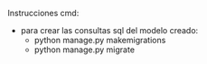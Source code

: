 Instrucciones cmd:
- para crear las consultas sql del modelo creado:
    - python manage.py makemigrations
    - python manage.py migrate